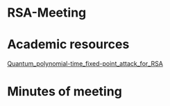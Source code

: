 # RSA-Meeting  
# Academic resources  
[Quantum_polynomial-time_fixed-point_attack_for_RSA](https://github.com/jaison5/RSA-Meeting/blob/main/Quantum_polynomial-time_fixed-point_attack_for_RSA.pdf)
# Minutes of meeting
